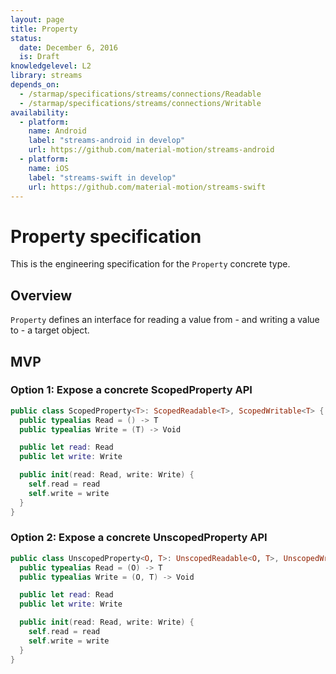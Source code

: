 ```yaml
---
layout: page
title: Property
status:
  date: December 6, 2016
  is: Draft
knowledgelevel: L2
library: streams
depends_on:
  - /starmap/specifications/streams/connections/Readable
  - /starmap/specifications/streams/connections/Writable
availability:
  - platform:
    name: Android
    label: "streams-android in develop"
    url: https://github.com/material-motion/streams-android
  - platform:
    name: iOS
    label: "streams-swift in develop"
    url: https://github.com/material-motion/streams-swift
---
```


# Property specification

This is the engineering specification for the `Property` concrete type.

## Overview

`Property` defines an interface for reading a value from - and writing a value to - a target object.

## MVP

### Option 1: Expose a concrete ScopedProperty API

```swift
public class ScopedProperty<T>: ScopedReadable<T>, ScopedWritable<T> {
  public typealias Read = () -> T
  public typealias Write = (T) -> Void

  public let read: Read
  public let write: Write

  public init(read: Read, write: Write) {
    self.read = read
    self.write = write
  }
}
```

### Option 2: Expose a concrete UnscopedProperty API

```swift
public class UnscopedProperty<O, T>: UnscopedReadable<O, T>, UnscopedWritable<O, T> {
  public typealias Read = (O) -> T
  public typealias Write = (O, T) -> Void

  public let read: Read
  public let write: Write

  public init(read: Read, write: Write) {
    self.read = read
    self.write = write
  }
}
```
